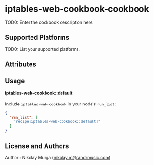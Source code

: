 # iptables-web-cookbook-cookbook

TODO: Enter the cookbook description here.

## Supported Platforms

TODO: List your supported platforms.

## Attributes

## Usage

#### iptables-web-cookbook::default

Include `iptables-web-cookbook` in your node's `run_list`:

```json
{
  "run_list": [
    "recipe[iptables-web-cookbook::default]"
  ]
}
```

## License and Authors

Author:: Nikolay Murga (nikolay.m@randrmusic.com)

